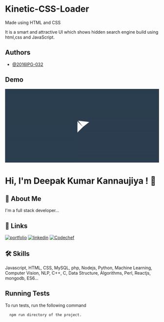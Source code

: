 # Kinetic-CSS-Loader
Made using HTML and CSS 



It is a smart and attractive UI which shows hidden search engine build using html,css and JavaScript.

## Authors

- [@2016IPG-032](https://github.com/2016IPG-032)



## Demo

![](1.gif)
# Hi, I'm Deepak Kumar Kannaujiya ! 👋


## 🚀 About Me
I'm a full stack developer...


## 🔗 Links
[![portfolio](https://img.shields.io/badge/my_portfolio-000?style=for-the-badge&logo=ko-fi&logoColor=white)](https://github.com/2016IPG-032)
[![linkedin](https://img.shields.io/badge/linkedin-0A66C2?style=for-the-badge&logo=linkedin&logoColor=white)](https://www.linkedin.com/mwlite/in/deepak-kumar-kannaujiya-895419121)
[![Codechef](https://cdn.codechef.com/images/cc-logo-sd.svg?style=for-the-badge&logo=linkedin&logoColor=white)](https://www.codechef.com/users/adeepak_123)




## 🛠 Skills
Javascript, HTML, CSS, MySQL, php, Nodejs, Python, Machine Learning, Computer Vision, NLP, C++, C, Data Structure, Algorithms, Perl, Reactjs, mongodb, ES6...

## Running Tests

To run tests, run the following command

```bash
  npm run directory of the project.
```


